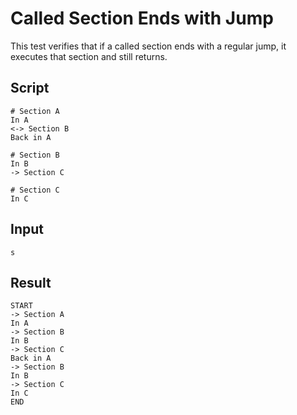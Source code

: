# Called Section Ends with Jump

This test verifies that if a called section ends with a regular jump, it executes that section and still returns.

## Script
```cuentitos
# Section A
In A
<-> Section B
Back in A

# Section B
In B
-> Section C

# Section C
In C
```

## Input
```input
s
```

## Result
```result
START
-> Section A
In A
-> Section B
In B
-> Section C
Back in A
-> Section B
In B
-> Section C
In C
END
```

